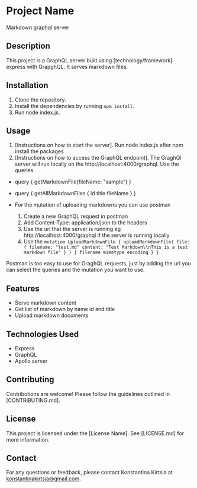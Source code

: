 # Project Name
Markdown graphql server
## Description

This project is a GraphQL server built using [technology/framework] express with GrapghQL. It serves markdown files.

## Installation

1. Clone the repository.
2. Install the dependencies by running `npm install`.
3. Run node index.js.

## Usage

1. [Instructions on how to start the server].
   Run node index.js after npm install the packages
2. [Instructions on how to access the GraphQL endpoint].
 The GraghQl server will run locally on the  http://localhost:4000/graphql.
 Use the queries 
 - query {
  getMarkdownFile(fileName: "sample")
}
 
- query {
  getAllMarkdownFiles {
    id
    title
    fileName
  }
}

- For the mutation of uploading markdowns you can use postman
  1. Create a new GraphQL request in postman
  2. Add Content-Type: application/json to the headers
  3. Use the url that the server is running eg http://localhost:4000/graphql if the server is running locally 
  4. Use the `mutation UploadMarkdownFile {
    uploadMarkdownFile(
        file: {
            filename: "test.md"
            content: "Test Markdown\\nThis is a test markdown file"
        }
    ) {
        filename
        mimetype
        encoding
    }
}`

Postman is too easy to use for GraghQL requests, just by adding the url you can select the queries and the mutation you want to use.


## Features

- Serve markdown content
- Get list of markdown by name id and title
- Upload markdown documents 

## Technologies Used

- Express
- GraphQL
- Apollo server

## Contributing

Contributions are welcome! Please follow the guidelines outlined in [CONTRIBUTING.md].

## License

This project is licensed under the [License Name]. See [LICENSE.md] for more information.

## Contact

For any questions or feedback, please contact Konstantina Kirtsia  at konstantinakirtsia@gmail.com.
